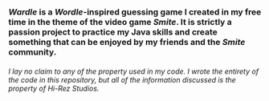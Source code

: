 ### *Wardle* is a *Wordle*-inspired guessing game I created in my free time in the theme of the video game *Smite*. It is strictly a passion project to practice my Java skills and create something that can be enjoyed by my friends and the *Smite* community.

###### I lay no claim to any of the property used in my code. I wrote the entirety of the code in this repository, but all of the information discussed is the property of Hi-Rez Studios.